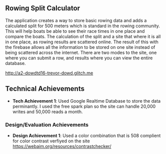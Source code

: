 ## Rowing Split Calculator
The application creates a way to store basic rowing data and adds a calculated split for 500 meters which is standard in the rowing community. This will help boats be able to see their race times in one place and compare the boats.
The calculation of the split and a site that where it is all in one place, as rowing results are scattered online. The result of this with the firebase allows all the information to be stored on one site instead of being scattered across the internet.
There are two modes to the site, one where you can submit a row, and results where you can view the entire database.

http://a2-dowdtd16-trevor-dowd.glitch.me

## Technical Achievements
- **Tech Achievement 1**: Used Google Realtime Database to store the data perminantly. I used the free spark plan so the site can handle 20,000 writes and 50,000 reads a month. 

### Design/Evaluation Achievements
- **Design Achievement 1**: Used a color combination that is 508 complient for color contrast verfiyed on the site https://webaim.org/resources/contrastchecker/
